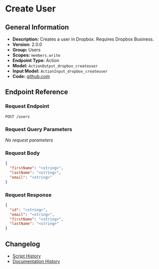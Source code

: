 <!-- BEGIN GENERATED CONTENT -->
# Create User

## General Information

- **Description:** Creates a user in Dropbox. Requires Dropbox Business.
- **Version:** 2.0.0
- **Group:** Users
- **Scopes:** `members.write`
- **Endpoint Type:** Action
- **Model:** `ActionOutput_dropbox_createuser`
- **Input Model:** `ActionInput_dropbox_createuser`
- **Code:** [github.com](https://github.com/NangoHQ/integration-templates/tree/main/integrations/dropbox/actions/create-user.ts)


## Endpoint Reference

### Request Endpoint

`POST /users`

### Request Query Parameters

_No request parameters_

### Request Body

```json
{
  "firstName": "<string>",
  "lastName": "<string>",
  "email": "<string>"
}
```

### Request Response

```json
{
  "id": "<string>",
  "email": "<string>",
  "firstName": "<string>",
  "lastName": "<string>"
}
```

## Changelog

- [Script History](https://github.com/NangoHQ/integration-templates/commits/main/integrations/dropbox/actions/create-user.ts)
- [Documentation History](https://github.com/NangoHQ/integration-templates/commits/main/integrations/dropbox/actions/create-user.md)

<!-- END  GENERATED CONTENT -->


